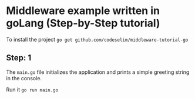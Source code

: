 #  Middleware example written in goLang (Step-by-Step tutorial)

To install the project `go get github.com/codeselim/middleware-tutorial-go`

## Step: 1
The `main.go` file initializes the application and prints a simple greeting string in the console.
 
Run it `go run main.go`

